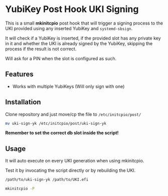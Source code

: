 # YubiKey Post Hook UKI Signing

This is a small **mkinitcpio** post hook that will trigger a signing process to the UKI provided using any inserted YubiKey and `systemd-sbsign`.

It will check if a YubiKey is inserted, if the provided slot has any private key in it and whether the UKI is already signed by the YubiKey, skipping the process if the result is not correct.

Will ask for a PIN when the slot is configured as such.

## Features

- Works with multiple YubiKeys (Will only sign with one)

## Installation

Clone repository and just move/cp the file to `/etc/initcpio/post/`

```bash
mv uki-sign-yk /etc/initcpio/post/uki-sign-yk
```

**Remember to set the correct db slot inside the script!**

## Usage

It will auto execute on every UKI generation when using mkinitcpio.

Test it by invocating the script directly or by rebuilding the UKI.

```bash
/path/to/uki-sign-yk /path/to/UKI.efi
```

```bash
mkinitcpio -P
```
